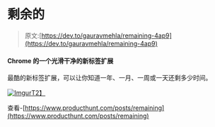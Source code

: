 # 剩余的

> 原文:[https://dev.to/gauravmehla/remaining-4ap9](https://dev.to/gauravmehla/remaining-4ap9)

#### Chrome 的一个光滑干净的新标签扩展

最酷的新标签扩展，可以让你知道一年、一月、一周或一天还剩多少时间。

[![Imgur](../Images/863db0fadf6e491985c1121a6ea40d35.png)T2】](https://res.cloudinary.com/practicaldev/image/fetch/s--01Ce8NFh--/c_limit%2Cf_auto%2Cfl_progressive%2Cq_auto%2Cw_880/https://i.imgur.com/J4OZtKg.png)

查看-[https://www.producthunt.com/posts/remaining](https://www.producthunt.com/posts/remaining)